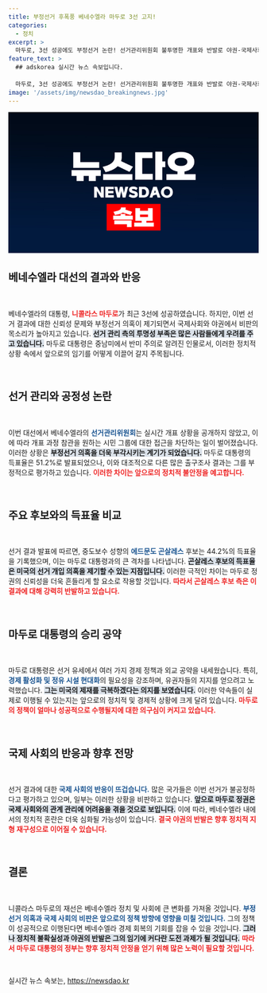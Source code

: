 ```yaml
---
title: 부정선거 후폭풍 베네수엘라 마두로 3선 고지!
categories:
  - 정치
excerpt: >
  마두로, 3선 성공에도 부정선거 논란! 선거관리위원회 불투명한 개표와 반발로 야권-국제사회가 경고음 띄워. 베네수엘라의 잠재적 혼란이 예상되는 가운데, 그의 장기 집권 길은 어떻게 될까?
feature_text: >
  ## adskorea 실시간 뉴스 속보입니다.

  마두로, 3선 성공에도 부정선거 논란! 선거관리위원회 불투명한 개표와 반발로 야권-국제사회가 경고음 띄워. 베네수엘라의 잠재적 혼란이 예상되는 가운데, 그의 장기 집권 길은 어떻게 될까?
image: '/assets/img/newsdao_breakingnews.jpg'
---
```


<p><img src="/assets/img/newsdao_breakingnews.jpg" alt="adskorea 속보" /></p>

<h2 data-ke-size="size26">베네수엘라 대선의 결과와 반응</h2>

<p data-ke-size="size16">&nbsp;</p>

<p>베네수엘라의 대통령, <b><span style="color: #ee2323;">니콜라스 마두로</span></b>가 최근 3선에 성공하였습니다. 하지만, 이번 선거 결과에 대한 신뢰성 문제와 부정선거 의혹이 제기되면서 국제사회와 야권에서 비판의 목소리가 높아지고 있습니다. <b><span style="background-color: #21538527;">선거 관리 측의 투명성 부족은 많은 사람들에게 우려를 주고 있습니다.</span></b> 마두로 대통령은 중남미에서 반미 주의로 알려진 인물로서, 이러한 정치적 상황 속에서 앞으로의 임기를 어떻게 이끌어 갈지 주목됩니다. </p>

<p data-ke-size="size16">&nbsp;</p>

<h2 data-ke-size="size26">선거 관리와 공정성 논란</h2>

<p data-ke-size="size16">&nbsp;</p>

<p>이번 대선에서 베네수엘라의 <b><span style="color: #1a5490;">선거관리위원회</span></b>는 실시간 개표 상황을 공개하지 않았고, 이에 따라 개표 과정 참관을 원하는 시민 그룹에 대한 접근을 차단하는 일이 벌어졌습니다. 이러한 상황은 <b><span style="background-color: #21538527;">부정선거 의혹을 더욱 부각시키는 계기가 되었습니다.</span></b> 마두로 대통령의 득표율은 51.2%로 발표되었으나, 이와 대조적으로 다른 많은 출구조사 결과는 그를 부정적으로 평가하고 있습니다. <b><span style="color: #ee2323;">이러한 차이는 앞으로의 정치적 불안정을 예고합니다.</span></b></p>

<p data-ke-size="size16">&nbsp;</p>

<h2 data-ke-size="size26">주요 후보와의 득표율 비교</h2>

<p data-ke-size="size16">&nbsp;</p>

<p>선거 결과 발표에 따르면, 중도보수 성향의 <b><span style="color: #1a5490;">에드문도 곤살레스</span></b> 후보는 44.2%의 득표율을 기록했으며, 이는 마두로 대통령과의 큰 격차를 나타냅니다. <b><span style="background-color: #21538527;">곤살레스 후보의 득표율은 미국의 선거 개입 의혹을 제기할 수 있는 지점입니다.</span></b> 이러한 극적인 차이는 마두로 정권의 신뢰성을 더욱 흔들리게 할 요소로 작용할 것입니다. <b><span style="color: #ee2323;">따라서 곤살레스 후보 측은 이 결과에 대해 강력히 반발하고 있습니다.</span></b></p>

<p data-ke-size="size16">&nbsp;</p>

<h2 data-ke-size="size26">마두로 대통령의 승리 공약</h2>

<p data-ke-size="size16">&nbsp;</p>

<p>마두로 대통령은 선거 유세에서 여러 가지 경제 정책과 외교 공약을 내세웠습니다. 특히, <b><span style="color: #1a5490;">경제 활성화 및 정유 시설 현대화</span></b>의 필요성을 강조하며, 유권자들의 지지를 얻으려고 노력했습니다. <b><span style="background-color: #21538527;">그는 미국의 제재를 극복하겠다는 의지를 보였습니다.</span></b> 이러한 약속들이 실제로 이행될 수 있는지는 앞으로의 정치적 및 경제적 상황에 크게 달려 있습니다. <b><span style="color: #ee2323;">마두로의 정책이 얼마나 성공적으로 수행될지에 대한 의구심이 커지고 있습니다.</span></b></p>

<p data-ke-size="size16">&nbsp;</p>

<h2 data-ke-size="size26">국제 사회의 반응과 향후 전망</h2>

<p data-ke-size="size16">&nbsp;</p>

<p>선거 결과에 대한 <b><span style="color: #1a5490;">국제 사회의 반응이 뜨겁습니다.</span></b> 많은 국가들은 이번 선거가 불공정하다고 평가하고 있으며, 일부는 이러한 상황을 비판하고 있습니다. <b><span style="background-color: #21538527;">앞으로 마두로 정권은 국제 사회와의 관계 관리에 어려움을 겪을 것으로 보입니다.</span></b> 이에 따라, 베네수엘라 내에서의 정치적 혼란은 더욱 심화될 가능성이 있습니다. <b><span style="color: #ee2323;">결국 야권의 반발은 향후 정치적 지형 재구성으로 이어질 수 있습니다.</span></b></p>

<p data-ke-size="size16">&nbsp;</p>

<h2 data-ke-size="size26">결론</h2>

<p data-ke-size="size16">&nbsp;</p>

<p>니콜라스 마두로의 재선은 베네수엘라 정치 및 사회에 큰 변화를 가져올 것입니다. <b><span style="color: #1a5490;">부정선거 의혹과 국제 사회의 비판은 앞으로의 정책 방향에 영향을 미칠 것입니다.</span></b> 그의 정책이 성공적으로 이행된다면 베네수엘라 경제 회복의 기회를 잡을 수 있을 것입니다. <b><span style="background-color: #21538527;">그러나 정치적 불확실성과 야권의 반발은 그의 임기에 커다란 도전 과제가 될 것입니다.</span></b> <b><span style="color: #ee2323;">따라서 마두로 대통령의 정부는 향후 정치적 안정을 얻기 위해 많은 노력이 필요할 것입니다.</span></b></p>

<p data-ke-size="size16">&nbsp;</p>
실시간 뉴스 속보는, <a href="https://newsdao.kr" rel="dofollow">https://newsdao.kr</a>


